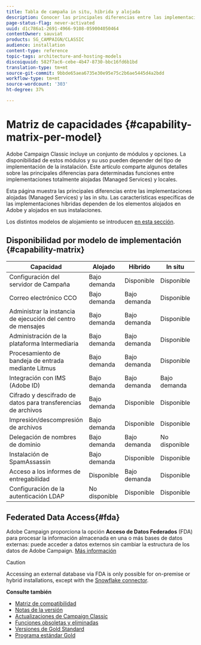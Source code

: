 ```yaml
---
title: Tabla de campaña in situ, híbrida y alojada
description: Conocer las principales diferencias entre las implementaciones alojadas y las in situ
page-status-flag: never-activated
uuid: d1c786a1-2691-4966-9108-059004050464
contentOwner: sauviat
products: SG_CAMPAIGN/CLASSIC
audience: installation
content-type: reference
topic-tags: architecture-and-hosting-models
discoiquuid: 582f7ac6-cebe-4b47-8730-bbc16fd6b1bd
translation-type: tm+mt
source-git-commit: 9bbde65aea6735e30e95e75c2b6ae5445d4a2bdd
workflow-type: tm+mt
source-wordcount: '303'
ht-degree: 37%

---
```



# Matriz de capacidades {#capability-matrix-per-model}

Adobe Campaign Classic incluye un conjunto de módulos y opciones. La disponibilidad de estos módulos y su uso pueden depender del tipo de implementación de la instalación. Este artículo comparte algunos detalles sobre las principales diferencias para determinadas funciones entre implementaciones totalmente alojadas (Managed Services) y locales.

Esta página muestra las principales diferencias entre las implementaciones alojadas (Managed Services) y las in situ. Las características específicas de las implementaciones híbridas dependen de los elementos alojados en Adobe y alojados en sus instalaciones.

Los distintos modelos de alojamiento se introducen [en esta sección](../../installation/using/hosting-models.md).

## Disponibilidad por modelo de implementación {#capability-matrix}

| Capacidad | Alojado | Híbrido | In situ | Detalles |
|-----------------------------------------------|------------------|-----------|---------------|-----------------------------------------------------------------------------------------------------------------------------------------------------------------------------------------------------------------------|
| Configuración del servidor de Campaña | Bajo demanda | Disponible | Disponible | [Más información](../../installation/using/the-server-configuration-file.md) |
| Correo electrónico CCO | Bajo demanda | Bajo demanda | Disponible | [Más información](../../installation/using/email-archiving.md) |
| Administrar la instancia de ejecución del centro de mensajes | Bajo demanda | Bajo demanda | Disponible | [Más información](../../message-center/using/about-transactional-messaging.md) |
| Administración de la plataforma Intermediaria | Bajo demanda | Bajo demanda | Disponible | [Más información](../../installation/using/mid-sourcing-server.md) |
| Procesamiento de bandeja de entrada mediante Litmus | Bajo demanda | Bajo demanda | Disponible | [Más información](../../delivery/using/inbox-rendering.md) |
| Integración con IMS (Adobe ID) | Bajo demanda | Bajo demanda | Bajo demanda | [Más información](../../integrations/using/about-adobe-id.md) |
| Cifrado y descifrado de datos para transferencias de archivos | Bajo demanda | Disponible | Disponible | [Más información](../../workflow/using/importing-data.md#unzipping-or-decrypting-a-file-before-processing) |
| Impresión/descompresión de archivos | Bajo demanda | Disponible | Disponible | [Más información](../../workflow/using/importing-data.md#unzipping-or-decrypting-a-file-before-processing) |
| Delegación de nombres de dominio | Bajo demanda | Bajo demanda | No disponible | [Más información](https://helpx.adobe.com/es/campaign/kb/domain-name-delegation.html) |
| Instalación de SpamAssassin | Bajo demanda | Disponible | Disponible | [Más información](../../delivery/using/spamassassin.md) |
| Acceso a los informes de entregabilidad | Disponible | Bajo demanda | Disponible | [Más información](../../delivery/using/monitoring-deliverability.md) |
| Configuración de la autenticación LDAP | No disponible | Disponible | Disponible | [Más información](../../installation/using/connecting-through-ldap.md) |


## Federated Data Access{#fda}

Adobe Campaign proporciona la opción **Acceso de Datos Federados** (FDA) para procesar la información almacenada en una o más bases de datos externas: puede acceder a datos externos sin cambiar la estructura de los datos de Adobe Campaign. [Más información](../../installation/using/about-fda.md)

>[!CAUTION]
>
>Accessing an external database via FDA is only possible for on-premise or hybrid installations, except with the [Snowflake connector](../../installation/using/configure-fda-snowflake.md).


**Consulte también**

* [Matriz de compatibilidad](../../rn/using/compatibility-matrix.md)
* [Notas de la versión](../../rn/using/latest-release.md)
* [Actualizaciones de Campaign Classic](../../rn/using/rn-overview.md)
* [Funciones obsoletas y eliminadas](../../rn/using/deprecated-features.md)
* [Versiones de Gold Standard](../../rn/using/gold-standard.md)
* [Programa estándar Gold](https://helpx.adobe.com/es/campaign/kb/gold-standard.html)
